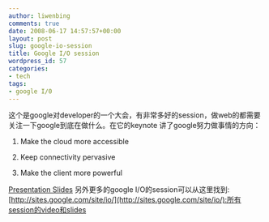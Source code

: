 ```yaml
---
author: liwenbing
comments: true
date: 2008-06-17 14:57:57+00:00
layout: post
slug: google-io-session
title: Google I/O session
wordpress_id: 57
categories:
- tech
tags:
- google I/0
---
```


这个是google对developer的一个大会，有非常多好的session，做web的都需要关注一下google到底在做什么。在它的keynote 讲了google努力做事情的方向：



	
  1. Make the cloud more accessible

	
  2. Keep connectivity pervasive

	
  3. Make the client more powerful



[Presentation Slides](http://sites.google.com/site/io/keynote-client-connectivity-and-the-cloud/IO_Keynote_vFINAL.pdf?attredirects=0)
另外更多的google I/O的session可以从这里找到:
[http://sites.google.com/site/io/](http://sites.google.com/site/io/):所有session的video和slides
